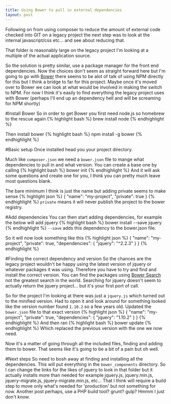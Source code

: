 ```yaml
---
title: Using Bower to pull in external dependencies
layout: post
---
```

Following on from using composer to reduce the amount of external code checked into GIT on a legacy project the next step was to look at the internal javascript/css etc... and see about reducing that.

That folder is reasonably large on the legacy project I'm looking at a multiple of the actual application source.

So the solution is pretty similar, use a package manager for the front end dependencies.  Now the choices don't seem as straight forward here but I'm going to go with [Bower]() there seems to be alot of talk of using NPM directly for this but I think a bridge to far for this project.  Maybe once it's moved over to Bower we can look at what would be involved in making the switch to NPM.  For now I think it's easily to find everything the legacy project uses with Bower (perhaps I'll end up an dependency hell and will be screaming for NPM shortly)

#Install Bower
So in order to get Bower you first need node.js so homebrew to the rescue again
{% highlight bash %}
brew install node
{% endhighlight %}

Then install bower
{% highlight bash %}
npm install -g bower
{% endhighlight %}

#Basic setup
Once installed head you your project directory.

Much like `composer.json` we need a `bower.json` file to mange what dependencies to pull in and what version.
You can create a base one by calling
{% highlight bash %}
bower init
{% endhighlight %}
And it will ask some questions and create one for you, I think you can pretty much leave most questions blank.

The bare minimum I think is just the name but adding private seems to make sense
{% highlight json %}
{
  "name": "my-project",
  "private": true
}
{% endhighlight %}
`private` means it will never publish the project to the bower registry.

#Add dependencies 
You can then start adding dependencies, for example the below will add jquery
{% highlight bash %}
bower install --save jquery
{% endhighlight %}
`--save` adds this dependency to the bower.json file.

So it will now look something like this
{% highlight json %}
{
  "name": "my-project",
  "private": true,
  "dependencies": {
    "jquery": "^2.2.3"
  }
}
{% endhighlight %}

#Finding the correct dependency and version
So the chances are the legacy project wouldn't be happy using the latest version of jquery or whatever packages it was using.  Therefore you have to try and find and install the correct version. You can find the packages using [Bower Search](http://bower.io/search/) not the greatest search in the world. Searching for jquery doesn't seem to actually return the jquery project... but it's your first port of call.

So for the project I'm looking at there was just a `jquery.js` which turned out to the minified version. Had to open it and look around for something looked like the version number found `1.10.2` so a few years old. Updated the `bower.json` file to that exact version
{% highlight json %}
{
  "name": "my-project",
  "private": true,
  "dependencies": {
    "jquery": "1.10.2"
  }
}
{% endhighlight %}
And then ran
{% highlight bash %}
bower update
{% endhighlight %}
Which replaced the previous version with the one we now need.

Now it's a matter of going through all the included files, finding and adding them to bower.
That seems like it's going to be a bit of a pain but oh well.

#Next steps
So need to bosh away at finding and installing all the dependencies.  This will put everything in the `bower_components` directory.  So I can change the links for the likes of jquery to look in that folder but it actually installs more than needed for example jquery.js, jquery.min.js, jquery-migrate.js, jquery-migrate.min.js, etc... That I think will require a build step to move only what's needed for 'production' but not something for now.  Another post perhaps, use a PHP build tool? grunt? gulp? Hmmm I just don't know.

